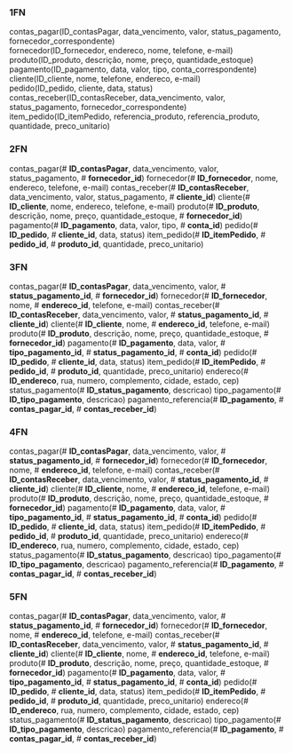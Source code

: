 ### 1FN

contas_pagar(ID_contasPagar, data_vencimento, valor, status_pagamento, fornecedor_correspondente)<br>
fornecedor(ID_fornecedor, endereco, nome, telefone, e-mail)<br>
produto(ID_produto, descrição, nome, preço, quantidade_estoque)<br>
pagamento(ID_pagamento, data, valor, tipo, conta_correspondente)<br>
cliente(ID_cliente, nome, telefone, endereco, e-mail)<br>
pedido(ID_pedido, cliente, data, status)<br>
contas_receber(ID_contasReceber, data_vencimento, valor, status_pagamento, fornecedor_correspondente)<br>
item_pedido(ID_itemPedido, referencia_produto, referencia_produto, quantidade, preco_unitario)<br>

### 2FN

contas_pagar(# __ID_contasPagar__, data_vencimento, valor, status_pagamento, # __fornecedor_id__)
fornecedor(# __ID_fornecedor__, nome, endereco, telefone, e-mail)
contas_receber(# __ID_contasReceber__, data_vencimento, valor, status_pagamento, # __cliente_id__)
cliente(# __ID_cliente__, nome, endereco, telefone, e-mail)
produto(# __ID_produto__, descrição, nome, preço, quantidade_estoque, # __fornecedor_id__)
pagamento(# __ID_pagamento__, data, valor, tipo, # __conta_id__)
pedido(# __ID_pedido__, # __cliente_id__, data, status)
item_pedido(# __ID_itemPedido__, # __pedido_id__, # __produto_id__, quantidade, preco_unitario)

### 3FN

contas_pagar(# __ID_contasPagar__, data_vencimento, valor, # __status_pagamento_id__, # __fornecedor_id__)
fornecedor(# __ID_fornecedor__, nome, # __endereco_id__, telefone, e-mail)
contas_receber(# __ID_contasReceber__, data_vencimento, valor, # __status_pagamento_id__, # __cliente_id__)
cliente(# __ID_cliente__, nome, # __endereco_id__, telefone, e-mail)
produto(# __ID_produto__, descrição, nome, preço, quantidade_estoque, # __fornecedor_id__)
pagamento(# __ID_pagamento__, data, valor, # __tipo_pagamento_id__, # __status_pagamento_id__, # __conta_id__)
pedido(# __ID_pedido__, # __cliente_id__, data, status)
item_pedido(# __ID_itemPedido__, # __pedido_id__, # __produto_id__, quantidade, preco_unitario)
endereco(# __ID_endereco__, rua, numero, complemento, cidade, estado, cep)
status_pagamento(# __ID_status_pagamento__, descricao)
tipo_pagamento(# __ID_tipo_pagamento__, descricao)
pagamento_referencia(# __ID_pagamento__, # __contas_pagar_id__, # __contas_receber_id__)

### 4FN

contas_pagar(# __ID_contasPagar__, data_vencimento, valor, # __status_pagamento_id__, # __fornecedor_id__)
fornecedor(# __ID_fornecedor__, nome, # __endereco_id__, telefone, e-mail)
contas_receber(# __ID_contasReceber__, data_vencimento, valor, # __status_pagamento_id__, # __cliente_id__)
cliente(# __ID_cliente__, nome, # __endereco_id__, telefone, e-mail)
produto(# __ID_produto__, descrição, nome, preço, quantidade_estoque, # __fornecedor_id__)
pagamento(# __ID_pagamento__, data, valor, # __tipo_pagamento_id__, # __status_pagamento_id__, # __conta_id__)
pedido(# __ID_pedido__, # __cliente_id__, data, status)
item_pedido(# __ID_itemPedido__, # __pedido_id__, # __produto_id__, quantidade, preco_unitario)
endereco(# __ID_endereco__, rua, numero, complemento, cidade, estado, cep)
status_pagamento(# __ID_status_pagamento__, descricao)
tipo_pagamento(# __ID_tipo_pagamento__, descricao)
pagamento_referencia(# __ID_pagamento__, # __contas_pagar_id__, # __contas_receber_id__)


### 5FN

contas_pagar(# __ID_contasPagar__, data_vencimento, valor, # __status_pagamento_id__, # __fornecedor_id__)
fornecedor(# __ID_fornecedor__, nome, # __endereco_id__, telefone, e-mail)
contas_receber(# __ID_contasReceber__, data_vencimento, valor, # __status_pagamento_id__, # __cliente_id__)
cliente(# __ID_cliente__, nome, # __endereco_id__, telefone, e-mail)
produto(# __ID_produto__, descrição, nome, preço, quantidade_estoque, # __fornecedor_id__)
pagamento(# __ID_pagamento__, data, valor, # __tipo_pagamento_id__, # __status_pagamento_id__, # __conta_id__)
pedido(# __ID_pedido__, # __cliente_id__, data, status)
item_pedido(# __ID_itemPedido__, # __pedido_id__, # __produto_id__, quantidade, preco_unitario)
endereco(# __ID_endereco__, rua, numero, complemento, cidade, estado, cep)
status_pagamento(# __ID_status_pagamento__, descricao)
tipo_pagamento(# __ID_tipo_pagamento__, descricao)
pagamento_referencia(# __ID_pagamento__, # __contas_pagar_id__, # __contas_receber_id__)
